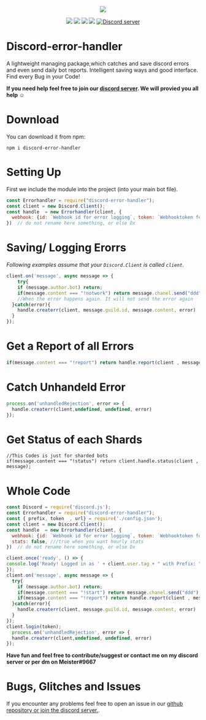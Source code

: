 <p align="center"><a href="https://nodei.co/npm/discord-error-handler/"><img src="https://nodei.co/npm/discord-error-handler.png"></a></p>
<p align="center"><img src="https://img.shields.io/npm/v/discord-mongodb-prefix"> <img src="https://img.shields.io/github/repo-size/meister03/discord-error-handler"> <img src="https://img.shields.io/npm/l/discord-error-handler"> <img src="https://img.shields.io/github/contributors/discord-error-handler">  <a href="https://discord.gg/YTdNBHh"><img src="https://discordapp.com/api/guilds/697129454761410600/widget.png" alt="Discord server"/></a></p>

# Discord-error-handler
A lightweight managing package,which catches and save discord errors and even send daily bot reports. Intelligent saving ways and good interface. Find every Bug in your Code!


**If you need help feel free to join our <a href="https://discord.gg/YTdNBHh ">discord server</a>. We will provied you all help ☺**
# Download
You can download it from npm:
```cli
npm i discord-error-handler
```

# Setting Up
First we include the module into the project (into your main bot file).
```js
const Errorhandler = require("discord-error-handler");
const client = new Discord.Client();
const handle  = new Errorhandler(client, {
  webhook: {id: `Webhook id for error logging`, token: `Webhooktoken for error logging`}
})  // do not rename here something, or else Dx 
```
# Saving/ Logging Erorrs

*Following examples assume that your `Discord.Client` is called `client`.*

```js
client.on('message', async message => {
	try{
    if (message.author.bot) return;
    if(message.content === "!notwork") return message.chanel.send("ddd"); // the error here is "chanel" , the right thing would be "channel" ==> this will now send a message in the log channel.
    //When the error happens again. It will not send the error again 
  }catch(error){
    handle.createrr(client, message.guild.id, message.content, error)
  }
});
```
# Get a Report of all Errors
```js
if(message.content === "!report") return handle.report(client , message); 
```
# Catch Unhandeld Error
```js
process.on('unhandledRejection', error => { 
  handle.createrr(client,undefined, undefined, error)
});
```
# Get Status of each Shards
```
//This Codes is just for sharded bots
if(message.content === "!status") return client.handle.status(client , message);
```
# Whole Code
```js
const Discord = require('discord.js');
const Errorhandler = require("discord-error-handler");
const { prefix, token  , url} = require('./config.json');
const client = new Discord.Client();
const handle  = new Errorhandler(client, {
  webhook: {id: `Webhook id for error logging`, token: `Webhooktoken for error logging`}
  stats: false, ///true when you want hourly stats
})  // do not rename here something, or else Dx 

client.once('ready', () => {
console.log('Ready! Logged in as ' + client.user.tag + " with Prefix: " + prefix);
});
client.on('message', async message => {
  try{
    if (message.author.bot) return;
    if(message.content === "!start") return message.chanel.send("ddd"); ///create a error
    if(message.content === "!report") return handle.report(client , message);
  }catch(error){  
    handle.createrr(client, message.guild.id, message.content, error)
  } 
});
client.login(token);
  process.on('unhandledRejection', error => { 
  handle.createrr(client,undefined, undefined, error)
});


```


**Have fun and feel free to contribute/suggest or contact me on my discord server or per dm on Meister#9667**

# Bugs, Glitches and Issues
If you encounter any problems feel free to open an issue in our <a href="https://github.com/meister03/discord-error-handler/issues">github repository or join the discord server.</a>.
